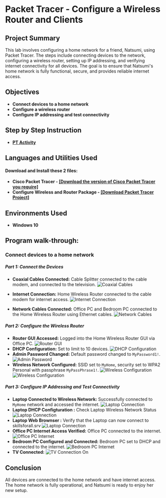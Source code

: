 <h1>Packet Tracer - Configure a Wireless Router and Clients</h1>
<!--
 ### [YouTube Demonstration]
!-->

<h2>Project Summary</h2>
This lab involves configuring a home network for a friend, Natsumi, using Packet Tracer. The steps include connecting devices to the network, configuring a wireless router, setting up IP addressing, and verifying internet connectivity for all devices. The goal is to ensure that Natsumi's home network is fully functional, secure, and provides reliable internet access.
<br />

<h2>Objectives</h2>

- <b>Connect devices to a home network </b>
- <b>Configure a wireless router </b>
- <b>Configure IP addressing and test connectivity </b>

<h2>Step by Step Instruction</h2>

- <b>[PT Activity](HomeNetwork/Configure.md) </b>

<h2>Languages and Utilities Used</h2>

#### Download and Install these 2 files:

- <b>Cisco Packet Tracer - [[Download the version of Cisco Packet Tracer you require]](https://skillsforall.com/resources/lab-downloads?courseLang=en-US)</b> 
- <b>Configure Wireless and Router Package - [[Download Packet Tracer Project]](4.4.4-packet-tracer-configure-a-wireless-router-and-clients.pka) </b>



<h2>Environments Used </h2>

- <b>Windows 10</b>

<h2>Program walk-through:</h2>

### Connect devices to a home network 

##### Part 1: Connect the Devices
- **Coaxial Cables Connected:** Cable Splitter connected to the cable modem, and connected to the television.
  ![Coaxial Cables](https://i.imgur.com/hvjyvcx.png)
  
- **Internet Connection:** Home Wireless Router connected to the cable modem for internet access.
  ![Internet Connection](https://i.imgur.com/ogkWFW8.png)

- **Network Cables Connected:** Office PC and Bedroom PC connected to the Home Wireless Router using Ethernet cables.
  ![Network Cables](https://i.imgur.com/6oNDHaf.png)

##### Part 2: Configure the Wireless Router
- **Router GUI Accessed:** Logged into the Home Wireless Router GUI via Office PC.
  ![Router GUI](https://i.imgur.com/6zjXNnN.png)
- **DHCP Configuration:** Set to limit to 10 devices.
  ![DHCP Configuration](https://i.imgur.com/fzReXOW.png)
- **Admin Password Changed:** Default password changed to `MyPassword1!`.
  ![Admin Password](https://i.imgur.com/ZQ4x1zq.png)
- **Wireless Network Configured:** SSID set to `MyHome`, security set to WPA2 Personal with passphrase `MyPassPhrase1!`.
  ![Wireless Configuration](https://i.imgur.com/ubyfLnR.png)
  ![Wireless Configuration](https://i.imgur.com/raxtUjW.png)
  
##### Part 3: Configure IP Addressing and Test Connectivity
- **Laptop Connected to Wireless Network:** Successfully connected to `MyHome` network and accessed the internet.
  ![Laptop Connection](https://i.imgur.com/bJtTfLT.png)
- **Laptop DHCP Configturation :** Check Laptop Wireless Network Status
  ![Laptop Connection](https://i.imgur.com/oJkdzHS.png)
- **Laptop Web Brownser :** Verify that the Laptop can now connect to skillsforall.srv
  ![Laptop Connection](https://i.imgur.com/haZSM3b.png)
- **Office PC Internet Access Verified:** Office PC connected to the internet.
  ![Office PC Internet](https://i.imgur.com/tORkfex.png)
- **Bedroom PC Configured and Connected:** Bedroom PC set to DHCP and connected to the internet.
  ![Bedroom PC Internet](https://i.imgur.com/GZscIYR.png)
- **TV Connected:**
  ![TV Connection On](https://i.imgur.com/eUbxtvb.png)
## Conclusion
All devices are connected to the home network and have internet access. The home network is fully operational, and Natsumi is ready to enjoy her new setup.

<!--
 ```diff
- text in red
+ text in green
! text in orange
# text in gray
@@ text in purple (and bold)@@
```
--!>
